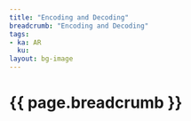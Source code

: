 ```yaml
---
title: "Encoding and Decoding"
breadcrumb: "Encoding and Decoding"
tags:
- ka: AR
  ku:
layout: bg-image
---
```

# {{ page.breadcrumb }}
